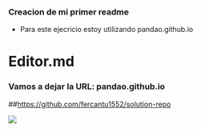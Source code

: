 ### Creacion de mi primer readme 

- Para este ejecricio estoy utilizando pandao.github.io

# Editor.md
### Vamos a dejar la URL: pandao.github.io

##https://github.com/fercantu1552/solution-repo

![](https://pandao.github.io/editor.md/images/logos/editormd-logo-180x180.png)

